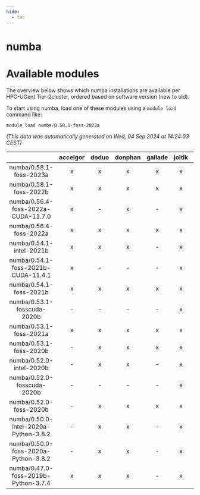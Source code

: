 ```yaml
---
hide:
  - toc
---
```


numba
=====

# Available modules


The overview below shows which numba installations are available per HPC-UGent Tier-2cluster, ordered based on software version (new to old).

To start using numba, load one of these modules using a `module load` command like:

```shell
module load numba/0.58.1-foss-2023a
```

*(This data was automatically generated on Wed, 04 Sep 2024 at 14:24:03 CEST)*  

| |accelgor|doduo|donphan|gallade|joltik|shinx|skitty|
| :---: | :---: | :---: | :---: | :---: | :---: | :---: | :---: |
|numba/0.58.1-foss-2023a|x|x|x|x|x|x|x|
|numba/0.58.1-foss-2022b|x|x|x|x|x|-|x|
|numba/0.56.4-foss-2022a-CUDA-11.7.0|x|-|x|-|x|-|-|
|numba/0.56.4-foss-2022a|x|x|x|x|x|-|x|
|numba/0.54.1-intel-2021b|x|x|x|-|x|-|x|
|numba/0.54.1-foss-2021b-CUDA-11.4.1|x|-|-|-|x|-|-|
|numba/0.54.1-foss-2021b|x|x|x|x|x|-|x|
|numba/0.53.1-fosscuda-2020b|-|-|-|-|x|-|-|
|numba/0.53.1-foss-2021a|x|x|x|x|x|-|x|
|numba/0.53.1-foss-2020b|-|x|x|x|x|-|x|
|numba/0.52.0-intel-2020b|-|x|x|-|x|-|x|
|numba/0.52.0-fosscuda-2020b|-|-|-|-|x|-|-|
|numba/0.52.0-foss-2020b|-|x|x|x|x|-|x|
|numba/0.50.0-intel-2020a-Python-3.8.2|-|x|x|-|x|-|x|
|numba/0.50.0-foss-2020a-Python-3.8.2|-|x|x|-|x|-|x|
|numba/0.47.0-foss-2019b-Python-3.7.4|x|x|x|-|x|-|x|

